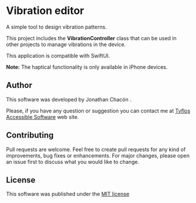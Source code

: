 # Vibration editor

A simple tool to design vibration patterns.

This project includes the **VibrationController** class that can be used in other projects to manage vibrations in the device.

This application is compatible with SwiftUI.

**Note:** The haptical functionality is only available in iPhone devices.

## Author

This software was developed by Jonathan Chacón .

Please, if you have any question or suggestion you can contact me at [Tyflos Accessible Software](https://www.tyflosaccessiblesoftware.com) web site.

## Contributing

Pull requests are welcome. Feel free to create pull requests for any kind of improvements, bug fixes or enhancements. For major changes, please open an issue first to discuss what you would like to change.

## License

This software was published under the [MIT license](https://choosealicense.com/licenses/mit/)
